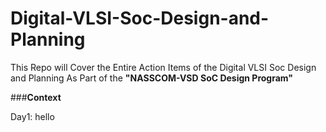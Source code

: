 # Digital-VLSI-Soc-Design-and-Planning

This Repo will Cover the Entire Action Items of the Digital VLSI Soc Design and Planning As Part of the **"NASSCOM-VSD SoC Design Program"** 

###**Context**

Day1:
hello

